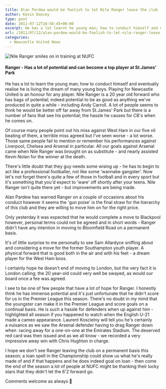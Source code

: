 ```yaml
---
title: Alan Pardew would be foolish to let Nile Ranger leave the club
author: Kevin Doocey
type: post
date: 2011-07-12T16:58:45+00:00
excerpt: He has a lot learnt he young man; how to conduct himself and eventually realise he is living the dream of many young boys. Playing for Newcastle United..
url: /2011/07/12/alan-pardew-would-be-foolish-to-let-nile-ranger-leave-the-club/
categories:
  - Newcastle United News
---
```


![Nile Ranger smiles on in training at NUFC](https://www.tynetime.com/wp-content/uploads/2011/07/Nile-Ranger.jpg "Nile Ranger")

#### Ranger - Has a lot of potential and can become a top player at St.James' Park

He has a lot to learn the young man; how to conduct himself and eventually realise he is living the dream of many young boys. Playing for Newcastle United is an honour for any player. Nile Ranger is a 20 year old forward who has bags of potential; indeed potential to be as good as anything we've produced in quite a while - including Andy Carroll. A lot of people seems to think he would be better off far  away from St.James' Park but there is a number of fans that see his potential; the hassle he causes for CB's when he comes on.

Of course many people point out his miss against West Ham in our five nil beating of them, a terrible miss agreed but I've seen worse - a lot worse. Those same people fail to mention or remember his performances against Liverpool, Chelsea and Arsenal in particular. All our goals against Arsenal came when Nile Ranger was brought on as substitute - and nearly assisted Kevin Nolan for the winner at the death.

There's little doubt that they guy needs some wising up - he has to begin to act like a professional footballer, not like some 'wannabe gangster'. Now let's not forget there's quite a few of those in football and in every sport but it's something that you'd expect to 'ware' off shortly after your teens. Nile Ranger isn't quite there yet - but improvements are being made.

Alan Pardew has warned Ranger on a couple of occasions about his conduct however it seems the 'gun poise' is the final straw for the hierarchy of this club and they are willing to move him on for the right price.

Only yesterday it was expected that he would complete a move to Blackpool however, personal terms could not be agreed and in short words - Ranger didn't have any intention in moving to Bloomfield Road on a permanent basis.

It's of little surprise to me personally to see Sam Allardyce sniffing about and considering a move for the former Southampton youth player. A physical forward that is good both in the air and with his feet - a dream player for the West Ham boss.

I certainly hope he doesn't end of moving to London, but the very fact it is London calling; the 20 year-old could very well be swayed, as would our board once a fee was agreed.

I see to be one of few people that have a lot of hope for Ranger. I honestly think he has immense potential and it's just unfortunate that he didn't score for us in the Premier League this season. There's no doubt in my mind that the youngster can make it in the Premier League and score goals on a continual basis. He is such a hassle for defenders when up against him - highlighted all season if you happened to watch when the English U-21 made a cameo appearance. Laurent Koscielny will tell you he's certainly a nuisance as we saw the Arsenal defender having to drag Ranger down when  racing away for a one-on-one at the Emirates Stadium. The deserved red card was then issued and as we all know - we recorded a very impressive away win with Chris Hughton in charge.

I hope we don't see Ranger leaving the club on a permanent basis this season; a loan spell in the Championship could show us what he's really made of and if that happens and he does indeed goal on loan - then come the end of the season a lot of people at NUFC might be thanking their lucky stars that they didn't let the 6'2 forward go.

Comments welcome as always 🙂

